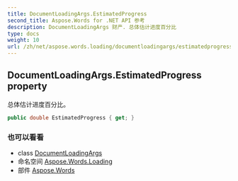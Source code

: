 ```yaml
---
title: DocumentLoadingArgs.EstimatedProgress
second_title: Aspose.Words for .NET API 参考
description: DocumentLoadingArgs 财产. 总体估计进度百分比
type: docs
weight: 10
url: /zh/net/aspose.words.loading/documentloadingargs/estimatedprogress/
---
```

## DocumentLoadingArgs.EstimatedProgress property

总体估计进度百分比。

```csharp
public double EstimatedProgress { get; }
```

### 也可以看看

* class [DocumentLoadingArgs](../)
* 命名空间 [Aspose.Words.Loading](../../documentloadingargs/)
* 部件 [Aspose.Words](../../../)


